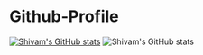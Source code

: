 # Github-Profile
[![Shivam's GitHub stats](https://github-readme-stats.vercel.app/api?username=shivam66151)](https://github.com/anuraghazra/github-readme-stats)
![Shivam's GitHub stats](https://github-readme-stats.vercel.app/api?username=shivam66151&hide=contribs,prs)
